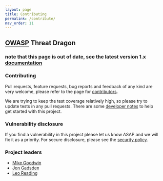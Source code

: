 ```yaml
---
layout: page
title: Contributing
permalink: /contribute/
nav_order: 11
---
```


## [OWASP](https://www.owasp.org) Threat Dragon

### note that this page is out of date, see the latest version 1.x [documentation][docsv1]

### Contributing

Pull requests, feature requests, bug reports and feedback of any kind are very welcome, please refer to the page for
[contributors](https://github.com/OWASP/threat-dragon/blob/main/CONTRIBUTING.md). 

We are trying to keep the test coverage relatively high, so please try to update tests in any pull requests.
There are some [developer notes](https://github.com/OWASP/threat-dragon/blob/archive-legacy-v1.x/dev-notes.md)
to help get started with this project.

### Vulnerability disclosure

If you find a vulnerability in this project please let us know ASAP and we will fix it as a priority.
For secure disclosure, please see the [security policy](https://github.com/OWASP/threat-dragon/blob/main/SECURITY.md).

### Project leaders

* [Mike Goodwin](mailto:mike.goodwin@owasp.org)
* [Jon Gadsden](mailto:jon.gadsden@owasp.org)
* [Leo Reading](mailto:leo.reading@owasp.org)

[docsv1]: https://owasp.org/www-project-threat-dragon/docs-1/

